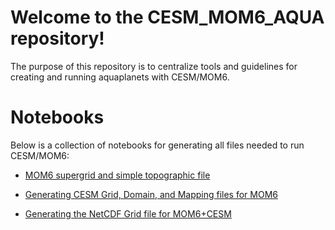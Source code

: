 # Welcome to the CESM_MOM6_AQUA repository!

The purpose of this repository is to centralize tools and guidelines for creating and running aquaplanets with CESM/MOM6.

# Notebooks
Below is a collection of notebooks for generating all files needed to run CESM/MOM6: 

* [MOM6 supergrid and simple topographic file](https://github.com/NCAR/CESM_MOM6_AQUA/blob/master/notebooks/grid_topo_idealized_CESM_MOM6.ipynb)

* [Generating CESM Grid, Domain, and Mapping files for MOM6](https://github.com/NCAR/CESM_MOM6_AQUA/blob/master/notebooks/gen_cesm_files.ipynb)

* [Generating the NetCDF Grid file for MOM6+CESM](https://github.com/NCAR/CESM_MOM6_AQUA/blob/master/notebooks/gen_nc_grid.ipynb)
